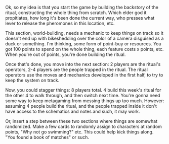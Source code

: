 Ok, so my idea is that you start the game by building the backstory of the
ritual, constructing the whole thing from scratch. Which elder god it
propitiates, how long it's been done the current way, who presses what lever to
release the pheromones in this location, etc.

This section, world-building, needs a mechanic to keep things on track so it
doesn't end up with bikeshedding over the color of a camera disguised as a duck
or something. I'm thinking, some form of point-buy or resources. You got 100
points to spend on the whole thing, each feature costs x points, etc. When
you're out of points, you're done building the ritual.

Once that's done, you move into the next section: 2 players are the ritual's
operators, 2-4 players are the people trapped in the ritual. The ritual
operators use the moves and mechanics developed in the first half, to try to
keep the system on track.

Now, you could stagger things: 8 players total. 4 build this week's ritual for
the other 4 to walk through, and then switch next time. You're gonna need some
way to keep metagaming from messing things up too much. However: assuming 4
people build the ritual, and the people trapped inside it don't have access to
the schematics and notes and such, it may work. 

Or, insert a step between these two sections where things are somewhat
randomized. Make a few cards to randomly assign to characters at random points,
"Why not go swimming?" etc. This could help kick things along. "You found a book
of matches" or such.
